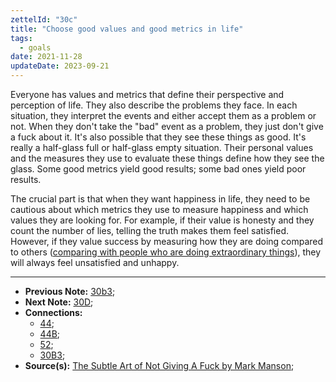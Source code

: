 ```yaml
---
zettelId: "30c"
title: "Choose good values and good metrics in life"
tags:
  - goals
date: 2021-11-28
updateDate: 2023-09-21
---
```


Everyone has values and metrics that define their perspective and perception of life. They also describe the problems they face. In each situation, they interpret the events and either accept them as a problem or not. When they don't take the "bad" event as a problem, they just don't give a fuck about it. It's also possible that they see these things as good. It's really a half-glass full or half-glass empty situation. Their personal values and the measures they use to evaluate these things define how they see the glass. Some good metrics yield good results; some bad ones yield poor results.

The crucial part is that when they want happiness in life, they need to be cautious about which metrics they use to measure happiness and which values they are looking for. For example, if their value is honesty and they count the number of lies, telling the truth makes them feel satisfied. However, if they value success by measuring how they are doing compared to others ([comparing with people who are doing extraordinary things](/notes/30b3/)), they will always feel unsatisfied and unhappy.

---

- **Previous Note:** [30b3](/notes/30b3/);
- **Next Note:** [30D](/notes/30d/);
- **Connections:**
  - [44](/notes/44/);
  - [44B](/notes/44b/);
  - [52](/notes/52/);
  - [30B3](/notes/30b3/);
- **Source(s):** [The Subtle Art of Not Giving A Fuck by Mark Manson](/the-subtle-art-of-not-giving-a-fuck-by-mark-manson-book-summary-review-and-notes/);
